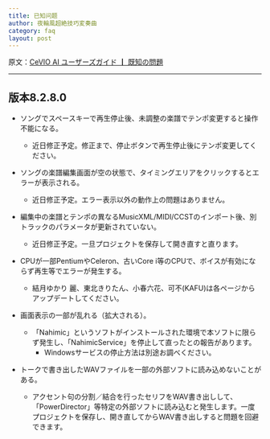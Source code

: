 ```yaml
---
title: 已知问题
author: 夜輪風超絶技巧変奏曲
category: faq
layout: post
---
```

原文：[CeVIO AI ユーザーズガイド ┃ 既知の問題](https://cevio.jp/guide/cevio_ai/faq/)

---

## 版本8.2.8.0

- ソングでスペースキーで再生停止後、未調整の楽譜でテンポ変更すると操作不能になる。
    - 近日修正予定。修正まで、停止ボタンで再生停止後にテンポ変更してください。

- ソングの楽譜編集画面が空の状態で、タイミングエリアをクリックするとエラーが表示される。
    - 近日修正予定。エラー表示以外の動作上の問題はありません。

- 編集中の楽譜とテンポの異なるMusicXML/MIDI/CCSTのインポート後、別トラックのパラメータが更新されていない。
    - 近日修正予定。一旦プロジェクトを保存して開き直すと直ります。

- CPUが一部PentiumやCeleron、古いCore i等のCPUで、ボイスが有効にならず再生等でエラーが発生する。
    - 結月ゆかり 麗、東北きりたん、小春六花、可不(KAFU)は各ページからアップデートしてください。

- 画面表示の一部が乱れる（拡大される）。
    - 「Nahimic」というソフトがインストールされた環境で本ソフトに限らず発生し、「NahimicService」を停止して直ったとの報告があります。
        - Windowsサービスの停止方法は別途お調べください。

- トークで書き出したWAVファイルを一部の外部ソフトに読み込めないことがある。
    - アクセント句の分割／結合を行ったセリフをWAV書き出しして、「PowerDirector」等特定の外部ソフトに読み込むと発生します。一度プロジェクトを保存し、開き直してからWAV書き出しすると問題を回避できます。
